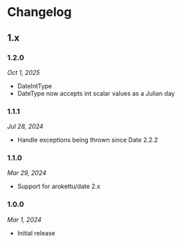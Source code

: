 # Changelog

## 1.x

### 1.2.0

*Oct 1, 2025*

* DateIntType
* DateType now accepts int scalar values as a Julian day

### 1.1.1

*Jul 28, 2024*

* Handle exceptions being thrown since Date 2.2.2

### 1.1.0

*Mar 29, 2024*

* Support for arokettu/date 2.x

### 1.0.0

*Mar 1, 2024*

* Initial release
